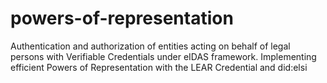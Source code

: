 # powers-of-representation
Authentication and authorization of entities acting on behalf of legal persons with Verifiable Credentials under eIDAS framework. Implementing efficient Powers of Representation with the LEAR Credential and did:elsi
